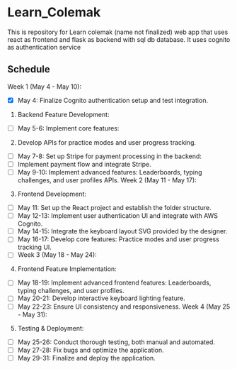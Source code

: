 # Learn_Colemak
This is repository for Learn colemak (name not finalized) web app that uses react as frontend and flask as backend with sql db database. It uses cognito as authentication service 


## Schedule
Week 1 (May 4 - May 10):

- [x] May 4: Finalize Cognito authentication setup and test integration.
1. Backend Feature Development:
- [ ] May 5-6: Implement core features:
2. Develop APIs for practice modes and user progress tracking.
- [ ] May 7-8: Set up Stripe for payment processing in the backend:
- [ ] Implement payment flow and integrate Stripe.
- [ ] May 9-10: Implement advanced features:
Leaderboards, typing challenges, and user profiles APIs.
Week 2 (May 11 - May 17):
3. Frontend Development:

- [ ] May 11: Set up the React project and establish the folder structure.
- [ ] May 12-13: Implement user authentication UI and integrate with AWS Cognito.
- [ ] May 14-15: Integrate the keyboard layout SVG provided by the designer.
- [ ] May 16-17: Develop core features:
Practice modes and user progress tracking UI.
- [ ] Week 3 (May 18 - May 24):
4. Frontend Feature Implementation:

- [ ] May 18-19: Implement advanced frontend features:
Leaderboards, typing challenges, and user profiles.
- [ ] May 20-21: Develop interactive keyboard lighting feature.
- [ ] May 22-23: Ensure UI consistency and responsiveness.
Week 4 (May 25 - May 31):
5. Testing & Deployment:

- [ ] May 25-26: Conduct thorough testing, both manual and automated.
- [ ] May 27-28: Fix bugs and optimize the application.
- [ ] May 29-31: Finalize and deploy the application.
